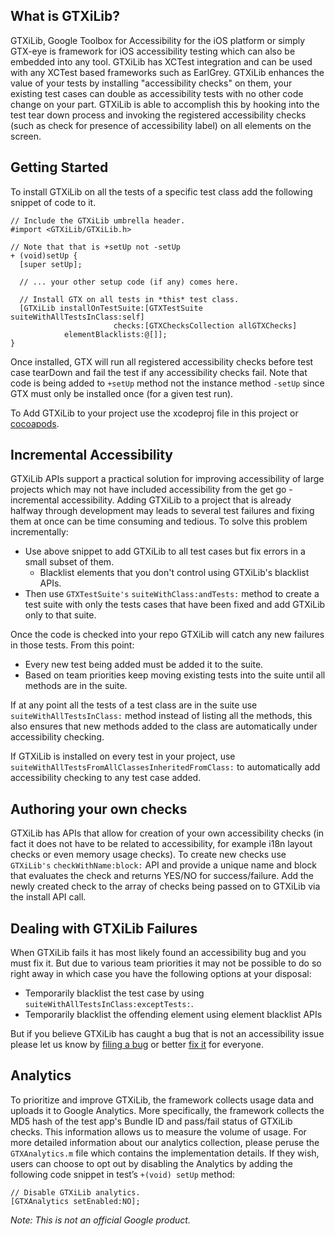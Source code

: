 ## What is GTXiLib?
GTXiLib, Google Toolbox for Accessibility for the iOS platform or simply GTX-eye
is framework for iOS accessibility testing which can also be embedded into any
tool. GTXiLib has XCTest integration and can be used with any XCTest based
frameworks such as EarlGrey.
GTXiLib enhances the value of your tests by installing "accessibility checks"
on them, your existing test cases can double as accessibility tests with
no other code change on your part. GTXiLib is able to accomplish this by
hooking into the test tear down process and invoking the registered
accessibility checks (such as check for presence of accessibility label) on
all elements on the screen.

## Getting Started

To install GTXiLib on all the tests of a specific test class add the following
snippet of code to it.

```
// Include the GTXiLib umbrella header.
#import <GTXiLib/GTXiLib.h>

// Note that that is +setUp not -setUp
+ (void)setUp {
  [super setUp];

  // ... your other setup code (if any) comes here.

  // Install GTX on all tests in *this* test class.
  [GTXiLib installOnTestSuite:[GTXTestSuite suiteWithAllTestsInClass:self]
                       checks:[GTXChecksCollection allGTXChecks]
            elementBlacklists:@[]];
}
```

Once installed, GTX will run all registered accessibility checks before test
case tearDown and fail the test if any accessibility checks fail. Note that code
is being added to `+setUp` method not the instance method `-setUp` since GTX
must only be installed once (for a given test run).

To Add GTXiLib to your project use the xcodeproj file in this project or
[cocoapods](https://cocoapods.org/pods/GTXiLib).

## Incremental Accessibility

GTXiLib APIs support a practical solution for improving accessibility of large
projects which may not have included accessibility from the get go - incremental
accessibility. Adding GTXiLib to a project that is already halfway through
development may leads to several test failures and fixing them at once can be
time consuming and tedious. To solve this problem incrementally:

+ Use above snippet to add GTXiLib to all test cases but fix errors in a small
  subset of them.
  + Blacklist elements that you don't control using GTXiLib's blacklist APIs.
+ Then use `GTXTestSuite's` `suiteWithClass:andTests:` method to
  create a test suite with only the tests cases that have been fixed and add
  GTXiLib only to that suite.

Once the code is checked into your repo GTXiLib will catch any new failures in
those tests. From this point:

+ Every new test being added must be added it to the suite.
+ Based on team priorities keep moving existing tests into the suite until all
  methods are in the suite.

If at any point all the tests of a test class are in the suite use
`suiteWithAllTestsInClass:` method instead of listing all the methods, this also
ensures that new methods added to the class are automatically under
accessibility checking.

If GTXiLib is installed on every test in your project, use
`suiteWithAllTestsFromAllClassesInheritedFromClass:` to automatically add
accessibility checking to any test case added.

## Authoring your own checks

GTXiLib has APIs that allow for creation of your own accessibility checks (in fact
it does not have to be related to accessibility, for example i18n layout checks
or even memory usage checks). To create new checks use `GTXiLib's`
`checkWithName:block:` API and provide a unique name and block that evaluates
the check and returns YES/NO for success/failure. Add the newly created check
to the array of checks being passed on to GTXiLib via the install API call.

## Dealing with GTXiLib Failures

When GTXiLib fails it has most likely found an accessibility bug and you must fix
it. But due to various team priorities it may not be possible to do so right
away in which case you have the following options at your disposal:

+ Temporarily blacklist the test case by using
  `suiteWithAllTestsInClass:exceptTests:`.
+ Temporarily blacklist the offending element using element blacklist APIs

But if you believe GTXiLib has caught a bug that is not an accessibility issue
please let us know by [filing a bug](https://github.com/google/GTXiLib/issues)
or better [fix it](https://github.com/google/GTXiLib/blob/master/CONTRIBUTING.md)
for everyone.

## Analytics

To prioritize and improve GTXiLib, the framework collects usage data and uploads
it to Google Analytics. More specifically, the framework collects the MD5 hash
of the test app's Bundle ID and pass/fail status of GTXiLib checks. This
information allows us to measure the volume of usage. For more detailed
information about our analytics collection, please peruse the `GTXAnalytics.m`
file which contains the implementation details. If they wish, users can choose
to opt out by disabling the Analytics by adding the following code snippet in
test’s `+(void) setUp` method:

```
// Disable GTXiLib analytics.
[GTXAnalytics setEnabled:NO];
```

*Note: This is not an official Google product.*
